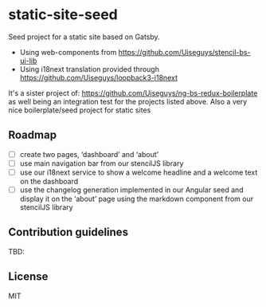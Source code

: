 # static-site-seed
Seed project for a static site based on Gatsby.

- Using web-components from https://github.com/Uiseguys/stencil-bs-ui-lib
- Using i18next translation provided through https://github.com/Uiseguys/loopback3-i18next

It's a sister project of:
 https://github.com/Uiseguys/ng-bs-redux-boilerplate
as well being an integration test for the projects listed above.
Also a very nice boilerplate/seed project for static sites  
 
## Roadmap 
 
- [ ] create two pages, ‘dashboard’ and ‘about’
- [ ] use main navigation bar from our stencilJS library
- [ ] use our i18next service to show a welcome headline and a welcome text on the dashboard
- [ ] use the changelog generation implemented in our Angular seed and display it on the ‘about’ page using the markdown component from our stencilJS library
 
## Contribution guidelines
 
TBD: 


## License
MIT
